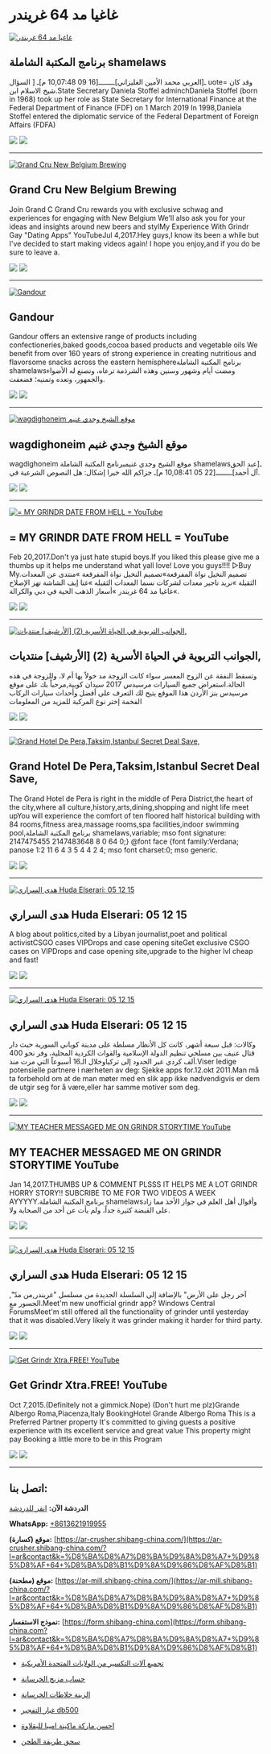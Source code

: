 # غاغيا مد 64 غريندر

<a href="https://swt.shibang-china.com/?l=ar&img&k=%D8%BA%D8%A7%D8%BA%D9%8A%D8%A7+%D9%85%D8%AF+64+%D8%BA%D8%B1%D9%8A%D9%86%D8%AF%D8%B1" target="_blank">![غاغيا مد 64 غريندر](http://static.shibang-china.com/all-800x300/680.jpg)</a>

## برنامج المكتبة الشاملة shamelaws
ـ[العربي محمد الأمين الغليزاني]ــــــــ[16 09 10,07:48 م]ـ [ السؤال uote= وقد كان شيخ الاسلام ابن.State Secretary Daniela Stoffel adminchDaniela Stoffel (born in 1968) took up her role as State Secretary for International Finance at the Federal Department of Finance (FDF) on 1 March 2019 In 1998,Daniela Stoffel entered the diplomatic service of the Federal Department of Foreign Affairs (FDFA)


<a href="https://whatsapp.shibangsoft.com/WhatsApp.php" target="_blank" title="WhatsApp">![](http://static.shibang-china.com/icon/whatsapp.png)</a> <a href="https://swt.shibang-china.com/?l=ar&icon&k=%D8%BA%D8%A7%D8%BA%D9%8A%D8%A7+%D9%85%D8%AF+64+%D8%BA%D8%B1%D9%8A%D9%86%D8%AF%D8%B1" target="_blank">![](http://static.shibang-china.com/icon/chat-ar.png)</a>

---

<a href="https://swt.shibang-china.com/?l=ar&img&k=%D8%BA%D8%A7%D8%BA%D9%8A%D8%A7+%D9%85%D8%AF+64+%D8%BA%D8%B1%D9%8A%D9%86%D8%AF%D8%B1" target="_blank">![Grand Cru New Belgium Brewing](http://static.shibang-china.com/all-800x300/1249.jpg)</a>

## Grand Cru New Belgium Brewing
Join Grand C Grand Cru rewards you with exclusive schwag and experiences for engaging with New Belgium We'll also ask you for your ideas and insights around new beers and stylMy Experience With Grindr Gay &quot;Dating Apps&quot; YouTubeJul 4,2017.Hey guys,I know its been a while but I&#39;ve decided to start making videos again! I hope you enjoy,and if you do be sure to leave a.


<a href="https://whatsapp.shibangsoft.com/WhatsApp.php" target="_blank" title="WhatsApp">![](http://static.shibang-china.com/icon/whatsapp.png)</a> <a href="https://swt.shibang-china.com/?l=ar&icon&k=%D8%BA%D8%A7%D8%BA%D9%8A%D8%A7+%D9%85%D8%AF+64+%D8%BA%D8%B1%D9%8A%D9%86%D8%AF%D8%B1" target="_blank">![](http://static.shibang-china.com/icon/chat-ar.png)</a>

---

<a href="https://swt.shibang-china.com/?l=ar&img&k=%D8%BA%D8%A7%D8%BA%D9%8A%D8%A7+%D9%85%D8%AF+64+%D8%BA%D8%B1%D9%8A%D9%86%D8%AF%D8%B1" target="_blank">![Gandour](http://static.shibang-china.com/all-800x300/200.jpg)</a>

## Gandour
Gandour offers an extensive range of products including confectioneries,baked goods,cocoa based products and vegetable oils We benefit from over 160 years of strong experience in creating nutritious and flavorsome snacks across the eastern hemisphereبرنامج المكتبة الشاملة shamelawsومضت أيام وشهور وسنين وهذه الشرذمة ترعاه، وتصنع له الأضواء والجمهور، وتعده وتمنيه؛ فضعفت.


<a href="https://whatsapp.shibangsoft.com/WhatsApp.php" target="_blank" title="WhatsApp">![](http://static.shibang-china.com/icon/whatsapp.png)</a> <a href="https://swt.shibang-china.com/?l=ar&icon&k=%D8%BA%D8%A7%D8%BA%D9%8A%D8%A7+%D9%85%D8%AF+64+%D8%BA%D8%B1%D9%8A%D9%86%D8%AF%D8%B1" target="_blank">![](http://static.shibang-china.com/icon/chat-ar.png)</a>

---

<a href="https://swt.shibang-china.com/?l=ar&img&k=%D8%BA%D8%A7%D8%BA%D9%8A%D8%A7+%D9%85%D8%AF+64+%D8%BA%D8%B1%D9%8A%D9%86%D8%AF%D8%B1" target="_blank">![wagdighoneim موقع الشيخ وجدي غنيم](http://static.shibang-china.com/all-800x300/975.jpg)</a>

## wagdighoneim موقع الشيخ وجدي غنيم
wagdighoneim موقع الشيخ وجدي غنيمبرنامج المكتبة الشاملة shamelawsـ[عبد الحق آل أحمد]ــــــــ[22 05 10,08:41 م]ـ جزاكم الله خيرا إشكال: هل النصوص الشرعية في.


<a href="https://whatsapp.shibangsoft.com/WhatsApp.php" target="_blank" title="WhatsApp">![](http://static.shibang-china.com/icon/whatsapp.png)</a> <a href="https://swt.shibang-china.com/?l=ar&icon&k=%D8%BA%D8%A7%D8%BA%D9%8A%D8%A7+%D9%85%D8%AF+64+%D8%BA%D8%B1%D9%8A%D9%86%D8%AF%D8%B1" target="_blank">![](http://static.shibang-china.com/icon/chat-ar.png)</a>

---

<a href="https://swt.shibang-china.com/?l=ar&img&k=%D8%BA%D8%A7%D8%BA%D9%8A%D8%A7+%D9%85%D8%AF+64+%D8%BA%D8%B1%D9%8A%D9%86%D8%AF%D8%B1" target="_blank">![= MY GRINDR DATE FROM HELL = YouTube](http://static.shibang-china.com/all-800x300/242.jpg)</a>

## = MY GRINDR DATE FROM HELL = YouTube
Feb 20,2017.Don&#39;t ya just hate stupid boys.If you liked this please give me a thumbs up it helps me understand what yall love! Love you guys!!!! ▻Buy My.تصميم النخيل نواة المفرقعة»تصميم النخيل نواة المفرقعة »منتدى عن المعدات الثقيلة »نريد تاجير معدات لشركات نسما المعدات الثقيله »غتا إيف الشاشة تهز الإصلاح »غاغيا مد 64 غريندر »أسعار الذهب الحية في دبي والكرالة.


<a href="https://whatsapp.shibangsoft.com/WhatsApp.php" target="_blank" title="WhatsApp">![](http://static.shibang-china.com/icon/whatsapp.png)</a> <a href="https://swt.shibang-china.com/?l=ar&icon&k=%D8%BA%D8%A7%D8%BA%D9%8A%D8%A7+%D9%85%D8%AF+64+%D8%BA%D8%B1%D9%8A%D9%86%D8%AF%D8%B1" target="_blank">![](http://static.shibang-china.com/icon/chat-ar.png)</a>

---

<a href="https://swt.shibang-china.com/?l=ar&img&k=%D8%BA%D8%A7%D8%BA%D9%8A%D8%A7+%D9%85%D8%AF+64+%D8%BA%D8%B1%D9%8A%D9%86%D8%AF%D8%B1" target="_blank">![الجوانب التربوية في الحياة الأسرية (2) [الأرشيف] منتديات,](http://static.shibang-china.com/all-800x300/1181.jpg)</a>

## الجوانب التربوية في الحياة الأسرية (2) [الأرشيف] منتديات,
وتسقط النفقة عن الزوج المعسر سواء كانت الزوجة مد خولاً بها أم لا، وللزوجة في هذه الحالة.استعراض جميع السيارات مرسيدس 2017 سيدان كوبية,مرحباً بك على موقع مرسيدس بنز الأردن هذا الموقع يتيح لك التعرف على أفضل وأحداث سيارات الركاب الفخمة إختر نوع المركبة للمزيد من المعلومات


<a href="https://whatsapp.shibangsoft.com/WhatsApp.php" target="_blank" title="WhatsApp">![](http://static.shibang-china.com/icon/whatsapp.png)</a> <a href="https://swt.shibang-china.com/?l=ar&icon&k=%D8%BA%D8%A7%D8%BA%D9%8A%D8%A7+%D9%85%D8%AF+64+%D8%BA%D8%B1%D9%8A%D9%86%D8%AF%D8%B1" target="_blank">![](http://static.shibang-china.com/icon/chat-ar.png)</a>

---

<a href="https://swt.shibang-china.com/?l=ar&img&k=%D8%BA%D8%A7%D8%BA%D9%8A%D8%A7+%D9%85%D8%AF+64+%D8%BA%D8%B1%D9%8A%D9%86%D8%AF%D8%B1" target="_blank">![Grand Hotel De Pera,Taksim,Istanbul Secret Deal Save,](http://static.shibang-china.com/all-800x300/1303.jpg)</a>

## Grand Hotel De Pera,Taksim,Istanbul Secret Deal Save,
The Grand Hotel de Pera is right in the middle of Pera District,the heart of the city,where all culture,history,arts,dining,shopping and night life meet upYou will experience the comfort of ten floored half historical building with 84 rooms,fitness area,massage rooms,spa facilities,indoor swimming pool,برنامج المكتبة الشاملة shamelaws,variable; mso font signature: 2147475455 2147483648 8 0 64 0;} @font face {font family:Verdana; panose 1:2 11 6 4 3 5 4 4 2 4; mso font charset:0; mso generic.


<a href="https://whatsapp.shibangsoft.com/WhatsApp.php" target="_blank" title="WhatsApp">![](http://static.shibang-china.com/icon/whatsapp.png)</a> <a href="https://swt.shibang-china.com/?l=ar&icon&k=%D8%BA%D8%A7%D8%BA%D9%8A%D8%A7+%D9%85%D8%AF+64+%D8%BA%D8%B1%D9%8A%D9%86%D8%AF%D8%B1" target="_blank">![](http://static.shibang-china.com/icon/chat-ar.png)</a>

---

<a href="https://swt.shibang-china.com/?l=ar&img&k=%D8%BA%D8%A7%D8%BA%D9%8A%D8%A7+%D9%85%D8%AF+64+%D8%BA%D8%B1%D9%8A%D9%86%D8%AF%D8%B1" target="_blank">![هدى السراري Huda Elserari: 05 12 15](http://static.shibang-china.com/all-800x300/861.jpg)</a>

## هدى السراري Huda Elserari: 05 12 15
A blog about politics,cited by a Libyan journalist,poet and political activistCSGO cases VIPDrops and case opening siteGet exclusive CSGO cases on VIPDrops and case opening site,upgrade to the higher lvl cheap and fast!


<a href="https://whatsapp.shibangsoft.com/WhatsApp.php" target="_blank" title="WhatsApp">![](http://static.shibang-china.com/icon/whatsapp.png)</a> <a href="https://swt.shibang-china.com/?l=ar&icon&k=%D8%BA%D8%A7%D8%BA%D9%8A%D8%A7+%D9%85%D8%AF+64+%D8%BA%D8%B1%D9%8A%D9%86%D8%AF%D8%B1" target="_blank">![](http://static.shibang-china.com/icon/chat-ar.png)</a>

---

<a href="https://swt.shibang-china.com/?l=ar&img&k=%D8%BA%D8%A7%D8%BA%D9%8A%D8%A7+%D9%85%D8%AF+64+%D8%BA%D8%B1%D9%8A%D9%86%D8%AF%D8%B1" target="_blank">![هدى السراري Huda Elserari: 05 12 15](http://static.shibang-china.com/all-800x300/574.jpg)</a>

## هدى السراري Huda Elserari: 05 12 15
وكالات: قبل سبعة أشهر، كانت كل الأنظار مسلطة على مدينة كوباني السورية حيث دار قتال عنيف بين مسلحي تنظيم الدولة الإسلامية والقوات الكردية المحلية، وفر نحو 400 ألف كردي عبر الحدود إلى تركياوخلال الـ16 أسبوعاً التي مرت منذ.Viser ledige potensielle partnere i nærheten av deg: Sjekke apps for.12.okt 2011.Man må ta forbehold om at de man møter med en slik app ikke nødvendigvis er dem de utgir seg for å være,eller har samme motiver som deg.


<a href="https://whatsapp.shibangsoft.com/WhatsApp.php" target="_blank" title="WhatsApp">![](http://static.shibang-china.com/icon/whatsapp.png)</a> <a href="https://swt.shibang-china.com/?l=ar&icon&k=%D8%BA%D8%A7%D8%BA%D9%8A%D8%A7+%D9%85%D8%AF+64+%D8%BA%D8%B1%D9%8A%D9%86%D8%AF%D8%B1" target="_blank">![](http://static.shibang-china.com/icon/chat-ar.png)</a>

---

<a href="https://swt.shibang-china.com/?l=ar&img&k=%D8%BA%D8%A7%D8%BA%D9%8A%D8%A7+%D9%85%D8%AF+64+%D8%BA%D8%B1%D9%8A%D9%86%D8%AF%D8%B1" target="_blank">![MY TEACHER MESSAGED ME ON GRINDR STORYTIME YouTube](http://static.shibang-china.com/all-800x300/97.jpg)</a>

## MY TEACHER MESSAGED ME ON GRINDR STORYTIME YouTube
Jan 14,2017.THUMBS UP &amp; COMMENT PLSSS IT HELPS ME A LOT GRINDR HORRY STORY!! SUBCRIBE TO ME FOR TWO VIDEOS A WEEK AYYYYY.برنامج المكتبة الشاملة shamelawsوأقوال أهل العلم في جواز الأخذ مما زاد على القبضة كثيرة جداً، ولم يأت عن أحد من الصحابة ولا.


<a href="https://whatsapp.shibangsoft.com/WhatsApp.php" target="_blank" title="WhatsApp">![](http://static.shibang-china.com/icon/whatsapp.png)</a> <a href="https://swt.shibang-china.com/?l=ar&icon&k=%D8%BA%D8%A7%D8%BA%D9%8A%D8%A7+%D9%85%D8%AF+64+%D8%BA%D8%B1%D9%8A%D9%86%D8%AF%D8%B1" target="_blank">![](http://static.shibang-china.com/icon/chat-ar.png)</a>

---

<a href="https://swt.shibang-china.com/?l=ar&img&k=%D8%BA%D8%A7%D8%BA%D9%8A%D8%A7+%D9%85%D8%AF+64+%D8%BA%D8%B1%D9%8A%D9%86%D8%AF%D8%B1" target="_blank">![هدى السراري Huda Elserari: 05 12 15](http://static.shibang-china.com/all-800x300/675.jpg)</a>

## هدى السراري Huda Elserari: 05 12 15
,"آخر رجل على الأرض" بالإضافة إلى السلسلة الجديدة من مسلسل "غريندر,من مدّ الجسور مع.Meet&#39;m new unofficial grindr app? Windows Central ForumsMeet&#39;m still offered all the functionality of grinder until yesterday that it was disabled.Very likely it was grinder making it harder for third party.


<a href="https://whatsapp.shibangsoft.com/WhatsApp.php" target="_blank" title="WhatsApp">![](http://static.shibang-china.com/icon/whatsapp.png)</a> <a href="https://swt.shibang-china.com/?l=ar&icon&k=%D8%BA%D8%A7%D8%BA%D9%8A%D8%A7+%D9%85%D8%AF+64+%D8%BA%D8%B1%D9%8A%D9%86%D8%AF%D8%B1" target="_blank">![](http://static.shibang-china.com/icon/chat-ar.png)</a>

---

<a href="https://swt.shibang-china.com/?l=ar&img&k=%D8%BA%D8%A7%D8%BA%D9%8A%D8%A7+%D9%85%D8%AF+64+%D8%BA%D8%B1%D9%8A%D9%86%D8%AF%D8%B1" target="_blank">![Get Grindr Xtra.FREE! YouTube](http://static.shibang-china.com/all-800x300/1501.jpg)</a>

## Get Grindr Xtra.FREE! YouTube
Oct 7,2015.(Definitely not a gimmick.Nope) (Don&#39;t hurt me plz)Grande Albergo Roma,Piacenza,Italy BookingHotel Grande Albergo Roma This is a Preferred Partner property It's committed to giving guests a positive experience with its excellent service and great value This property might pay Booking a little more to be in this Program


<a href="https://whatsapp.shibangsoft.com/WhatsApp.php" target="_blank" title="WhatsApp">![](http://static.shibang-china.com/icon/whatsapp.png)</a> <a href="https://swt.shibang-china.com/?l=ar&icon&k=%D8%BA%D8%A7%D8%BA%D9%8A%D8%A7+%D9%85%D8%AF+64+%D8%BA%D8%B1%D9%8A%D9%86%D8%AF%D8%B1" target="_blank">![](http://static.shibang-china.com/icon/chat-ar.png)</a>

---
## اتصل بنا:

**الدردشة الآن:** [انقر للدردشة](https://swt.shibang-china.com?l=ar&contact&k=%D8%BA%D8%A7%D8%BA%D9%8A%D8%A7+%D9%85%D8%AF+64+%D8%BA%D8%B1%D9%8A%D9%86%D8%AF%D8%B1)

**WhatsApp:**  [+8613621919955](https://whatsapp.shibangsoft.com/WhatsApp.php)

**موقع (كسارة):** [https://ar-crusher.shibang-china.com/](https://ar-crusher.shibang-china.com/?l=ar&contact&k=%D8%BA%D8%A7%D8%BA%D9%8A%D8%A7+%D9%85%D8%AF+64+%D8%BA%D8%B1%D9%8A%D9%86%D8%AF%D8%B1)

**موقع (مطحنة):** [https://ar-mill.shibang-china.com/](https://ar-mill.shibang-china.com/?l=ar&contact&k=%D8%BA%D8%A7%D8%BA%D9%8A%D8%A7+%D9%85%D8%AF+64+%D8%BA%D8%B1%D9%8A%D9%86%D8%AF%D8%B1)

**نموذج الاستفسار:** [https://form.shibang-china.com](https://form.shibang-china.com?l=ar&contact&k=%D8%BA%D8%A7%D8%BA%D9%8A%D8%A7+%D9%85%D8%AF+64+%D8%BA%D8%B1%D9%8A%D9%86%D8%AF%D8%B1)

* [تجميع آلات التكسير من الولايات المتحدة الأمريكية](../32/%D8%AA%D8%AC%D9%85%D9%8A%D8%B9%20%D8%A2%D9%84%D8%A7%D8%AA%20%D8%A7%D9%84%D8%AA%D9%83%D8%B3%D9%8A%D8%B1%20%D9%85%D9%86%20%D8%A7%D9%84%D9%88%D9%84%D8%A7%D9%8A%D8%A7%D8%AA%20%D8%A7%D9%84%D9%85%D8%AA%D8%AD%D8%AF%D8%A9%20%D8%A7%D9%84%D8%A3%D9%85%D8%B1%D9%8A%D9%83%D9%8A%D8%A9.md)

* [حساب مزيج الخرسانة](../32/%D8%AD%D8%B3%D8%A7%D8%A8%20%D9%85%D8%B2%D9%8A%D8%AC%20%D8%A7%D9%84%D8%AE%D8%B1%D8%B3%D8%A7%D9%86%D8%A9.md)

* [الزينة خلاطات الخرسانة](../32/%D8%A7%D9%84%D8%B2%D9%8A%D9%86%D8%A9%20%D8%AE%D9%84%D8%A7%D8%B7%D8%A7%D8%AA%20%D8%A7%D9%84%D8%AE%D8%B1%D8%B3%D8%A7%D9%86%D8%A9.md)

* [غبار التفجير db500](../32/%D8%BA%D8%A8%D8%A7%D8%B1%20%D8%A7%D9%84%D8%AA%D9%81%D8%AC%D9%8A%D8%B1%20db500.md)

* [احسن ماركة ماكينة اميبا للبقلاوة](../34/%D8%A7%D8%AD%D8%B3%D9%86%20%D9%85%D8%A7%D8%B1%D9%83%D8%A9%20%D9%85%D8%A7%D9%83%D9%8A%D9%86%D8%A9%20%D8%A7%D9%85%D9%8A%D8%A8%D8%A7%20%D9%84%D9%84%D8%A8%D9%82%D9%84%D8%A7%D9%88%D8%A9.md)

* [سحق طريقة الطحن](../34/%D8%B3%D8%AD%D9%82%20%D8%B7%D8%B1%D9%8A%D9%82%D8%A9%20%D8%A7%D9%84%D8%B7%D8%AD%D9%86.md)